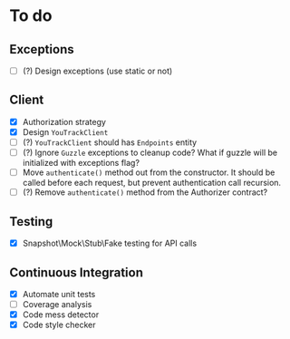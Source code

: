 # To do

## Exceptions

- [ ] (?) Design exceptions (use static or not)

## Client

- [x] Authorization strategy
- [x] Design `YouTrackClient`
- [ ] (?) `YouTrackClient` should has `Endpoints` entity
- [ ] (?) Ignore `Guzzle` exceptions to cleanup code? What if guzzle will be initialized with exceptions flag?
- [ ] Move `authenticate()` method out from the constructor. It should be called before each request, but prevent authentication call recursion.
- [ ] (?) Remove `authenticate()` method from the Authorizer contract? 

## Testing

- [x] Snapshot\Mock\Stub\Fake testing for API calls

## Continuous Integration

- [x] Automate unit tests
- [ ] Coverage analysis
- [x] Code mess detector
- [x] Code style checker
